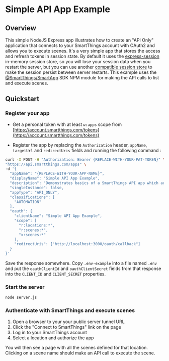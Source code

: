 # Simple API App Example

## Overview

This simple NodeJS Express app illustrates how to create an "API Only" application that connects to your SmartThings
account with OAuth2 and allows you to execute scenes. It's a very simple app that stores the access and refresh tokens
in session state. By default it uses the 
[express-session](https://www.npmjs.com/package/express-session#compatible-session-stores) in-memory session store, 
so you will lose your session data
when you restart the server, but you can use another 
[compatible session store](https://www.npmjs.com/package/express-session#compatible-session-stores)
to make the session persist between server
restarts. This example uses the 
[@SmartThings/SmartApp](https://www.npmjs.com/package/@smartthings/smartapp) SDK NPM module for making the
API calls to list and execute scenes.

## Quickstart

### Register your app

- Get a personal token with at least `w:apps` scope from [https://account.smartthings.com/tokens](https://account.smartthings.com/tokens)

- Register the app by replacing the `Authorization` header, `appName`, `targetUrl` and `redirectUris` fields and running 
the following command :

```bash
curl -X POST -H "Authorization: Bearer {REPLACE-WITH-YOUR-PAT-TOKEN}" \
"https://api.smartthings.com/apps" \
-d '{
  "appName": "{REPLACE-WITH-YOUR-APP-NAME}",
  "displayName": "Simple API App Example",
  "description": "Demonstrates basics of a SmartThings API app which authenticates with the SmartThings platform using OAuth2",
  "singleInstance": false,
  "appType": "API_ONLY",
  "classifications": [
    "AUTOMATION"
  ],
  "oauth": {
    "clientName": "Simple API App Example",
    "scope": [
      "r:locations:*",
      "r:scenes:*",
      "x:scenes:*"
    ],
    "redirectUris": ["http://localhost:3000/oauth/callback"]
  }
}'
```

Save the response somewhere. Copy `.env-example` into a file named `.env` and put the `oauthClientId` and `oauthClientSecret` 
fields from that response into the `CLIENT_ID` and `CLIENT_SECRET` properties.

### Start the server
```bash
node server.js
```

### Authenticate with SmartThings and execute scenes

1. Open a browser to your your public server tunnel URL
2. Click the "Connect to SmartThings" link on the page
3. Log in to your SmartThings account
4. Select a location and authorize the app

You will then see a page with all the scenes defined for that location. Clicking on a scene name should make an API call 
to execute the scene.
